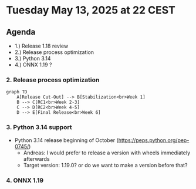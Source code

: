 # Tuesday May 13, 2025 at 22 CEST

## Agenda
* 1.) Release 1.18 review
* 2.) Release process optimization
* 3.) Python 3.14
* 4.) ONNX 1.19 ? 



### 2. Release process optimization ###

```mermaid
graph TD
    A[Release Cut-Out] --> B[Stabilization<br>Week 1]
    B --> C[RC1<br>Week 2-3]
    C --> D[RC2<br>Week 4-5]
    D --> E[Final Release<br>Week 6]
 ```

### 3. Python 3.14 support ###
* Python 3.14 release beginning of October (https://peps.python.org/pep-0745/) 
  * Andreas: I would prefer to release a version with wheels immediately afterwards
  * Target version: 1.19.0? or do we want to make a version before that?

### 4. ONNX 1.19 ##
